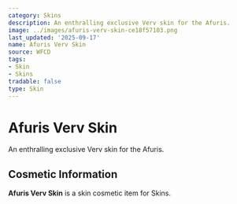 ```yaml
---
category: Skins
description: An enthralling exclusive Verv skin for the Afuris.
image: ../images/afuris-verv-skin-ce18f57103.png
last_updated: '2025-09-17'
name: Afuris Verv Skin
source: WFCD
tags:
- Skin
- Skins
tradable: false
type: Skin
---
```


# Afuris Verv Skin

An enthralling exclusive Verv skin for the Afuris.

## Cosmetic Information

**Afuris Verv Skin** is a skin cosmetic item for Skins.

